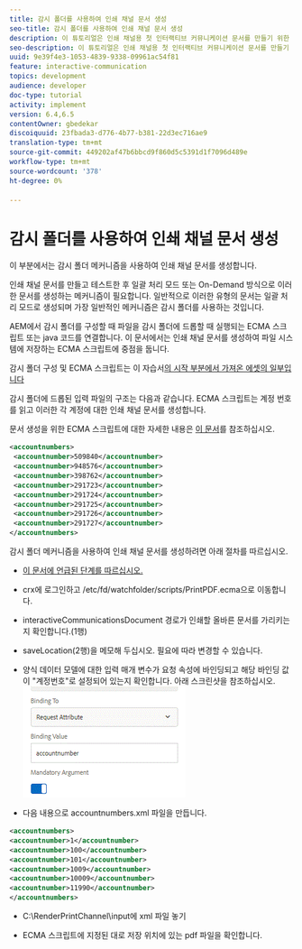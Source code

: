 ```yaml
---
title: 감시 폴더를 사용하여 인쇄 채널 문서 생성
seo-title: 감시 폴더를 사용하여 인쇄 채널 문서 생성
description: 이 튜토리얼은 인쇄 채널용 첫 인터랙티브 커뮤니케이션 문서를 만들기 위한 여러 단계로 구성된 10개의 튜토리얼을 제공합니다. 이 부분에서는 감시 폴더 메커니즘을 사용하여 인쇄 채널 문서를 생성합니다.
seo-description: 이 튜토리얼은 인쇄 채널용 첫 인터랙티브 커뮤니케이션 문서를 만들기 위한 여러 단계로 구성된 10개의 튜토리얼을 제공합니다. 이 부분에서는 감시 폴더 메커니즘을 사용하여 인쇄 채널 문서를 생성합니다.
uuid: 9e39f4e3-1053-4839-9338-09961ac54f81
feature: interactive-communication
topics: development
audience: developer
doc-type: tutorial
activity: implement
version: 6.4,6.5
contentOwner: gbedekar
discoiquuid: 23fbada3-d776-4b77-b381-22d3ec716ae9
translation-type: tm+mt
source-git-commit: 449202af47b6bbcd9f860d5c5391d1f7096d489e
workflow-type: tm+mt
source-wordcount: '378'
ht-degree: 0%

---
```



# 감시 폴더를 사용하여 인쇄 채널 문서 생성

이 부분에서는 감시 폴더 메커니즘을 사용하여 인쇄 채널 문서를 생성합니다.

인쇄 채널 문서를 만들고 테스트한 후 일괄 처리 모드 또는 On-Demand 방식으로 이러한 문서를 생성하는 메커니즘이 필요합니다. 일반적으로 이러한 유형의 문서는 일괄 처리 모드로 생성되며 가장 일반적인 메커니즘은 감시 폴더를 사용하는 것입니다.

AEM에서 감시 폴더를 구성할 때 파일을 감시 폴더에 드롭할 때 실행되는 ECMA 스크립트 또는 java 코드를 연결합니다. 이 문서에서는 인쇄 채널 문서를 생성하여 파일 시스템에 저장하는 ECMA 스크립트에 중점을 둡니다.

감시 폴더 구성 및 ECMA 스크립트는 이 자습서[의 시작 부분에서 가져온 에셋의 일부입니다](introduction.md)

감시 폴더에 드롭된 입력 파일의 구조는 다음과 같습니다. ECMA 스크립트는 계정 번호를 읽고 이러한 각 계정에 대한 인쇄 채널 문서를 생성합니다.

문서 생성을 위한 ECMA 스크립트에 대한 자세한 내용은 [이 문서](/help/forms/interactive-communications/generating-interactive-communications-print-document-using-api-tutorial-use.md)를 참조하십시오.

```xml
<accountnumbers>
 <accountnumber>509840</accountnumber>
 <accountnumber>948576</accountnumber>
 <accountnumber>398762</accountnumber>
 <accountnumber>291723</accountnumber>
 <accountnumber>291724</accountnumber>
 <accountnumber>291725</accountnumber>
 <accountnumber>291726</accountnumber>
 <accountnumber>291727</accountnumber>
</accountnumbers>
```

감시 폴더 메커니즘을 사용하여 인쇄 채널 문서를 생성하려면 아래 절차를 따르십시오.

* [이 문서에 언급된 단계를 따르십시오.](/help/forms/adaptive-forms/service-user-tutorial-develop.md)

* crx에 로그인하고 /etc/fd/watchfolder/scripts/PrintPDF.ecma으로 이동합니다.

* interactiveCommunicationsDocument 경로가 인쇄할 올바른 문서를 가리키는지 확인합니다.(1행)
* saveLocation(2행)을 메모해 두십시오. 필요에 따라 변경할 수 있습니다.
* 양식 데이터 모델에 대한 입력 매개 변수가 요청 속성에 바인딩되고 해당 바인딩 값이 &quot;계정번호&quot;로 설정되어 있는지 확인합니다. 아래 스크린샷을 참조하십시오.
   ![요청](assets/requestattributeprintchannel.gif)

* 다음 내용으로 accountnumbers.xml 파일을 만듭니다.

```xml
<accountnumbers>
<accountnumber>1</accountnumber>
<accountnumber>100</accountnumber>
<accountnumber>101</accountnumber>
<accountnumber>1009</accountnumber>
<accountnumber>10009</accountnumber>
<accountnumber>11990</accountnumber>
</accountnumbers>
```

* C:\RenderPrintChannel\input에 xml 파일 놓기

* ECMA 스크립트에 지정된 대로 저장 위치에 있는 pdf 파일을 확인합니다.




